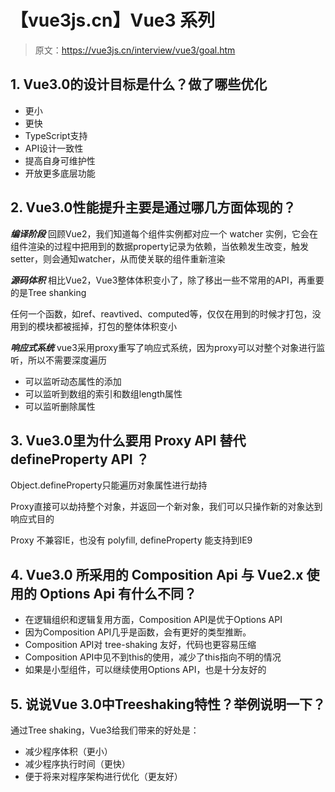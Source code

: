 # 【vue3js.cn】Vue3 系列

> 原文：https://vue3js.cn/interview/vue3/goal.htm

## 1. Vue3.0的设计目标是什么？做了哪些优化

- 更小
- 更快
- TypeScript支持
- API设计一致性
- 提高自身可维护性
- 开放更多底层功能

## 2. Vue3.0性能提升主要是通过哪几方面体现的？
***编译阶段***
回顾Vue2，我们知道每个组件实例都对应一个 watcher 实例，它会在组件渲染的过程中把用到的数据property记录为依赖，当依赖发生改变，触发setter，则会通知watcher，从而使关联的组件重新渲染

***源码体积***
相比Vue2，Vue3整体体积变小了，除了移出一些不常用的API，再重要的是Tree shanking

任何一个函数，如ref、reavtived、computed等，仅仅在用到的时候才打包，没用到的模块都被摇掉，打包的整体体积变小

***响应式系统***
vue3采用proxy重写了响应式系统，因为proxy可以对整个对象进行监听，所以不需要深度遍历
- 可以监听动态属性的添加
- 可以监听到数组的索引和数组length属性
- 可以监听删除属性

## 3. Vue3.0里为什么要用 Proxy API 替代 defineProperty API ？
Object.defineProperty只能遍历对象属性进行劫持

Proxy直接可以劫持整个对象，并返回一个新对象，我们可以只操作新的对象达到响应式目的

Proxy 不兼容IE，也没有 polyfill, defineProperty 能支持到IE9

## 4. Vue3.0 所采用的 Composition Api 与 Vue2.x 使用的 Options Api 有什么不同？
- 在逻辑组织和逻辑复用方面，Composition API是优于Options API
- 因为Composition API几乎是函数，会有更好的类型推断。
- Composition API对 tree-shaking 友好，代码也更容易压缩
- Composition API中见不到this的使用，减少了this指向不明的情况
- 如果是小型组件，可以继续使用Options API，也是十分友好的

## 5. 说说Vue 3.0中Treeshaking特性？举例说明一下？
通过Tree shaking，Vue3给我们带来的好处是：

- 减少程序体积（更小）
- 减少程序执行时间（更快）
- 便于将来对程序架构进行优化（更友好）
